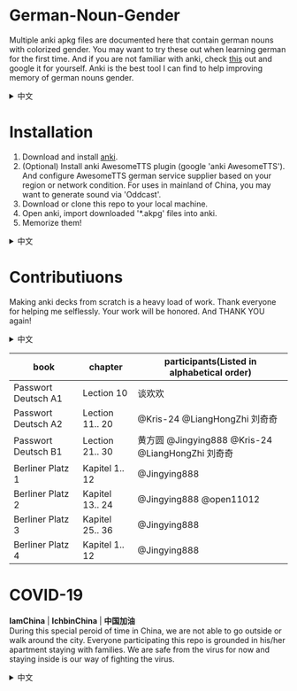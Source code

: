 # German-Noun-Gender
Multiple anki apkg files are documented here that contain german nouns with colorized gender. You may want to try these out when learning german for the first time. And if you are not familiar with anki, check [this](https://apps.ankiweb.net/docs/manual.html) out and google it for yourself. Anki is the best tool I can find to help improving memory of german nouns gender.

<details>
<summary>中文</summary>
德语名词词性是大多数初学者在学习德语时必须跨过的一道鸿沟。为了帮助大家更好的记忆单词词性，我们在这里分享一些流行德语教材的anki牌组，牌组中不同词性用不同颜色标记，并配有单复数形式与中英文翻译。如果anki对你来说比较陌生，可以参考 https://apps.ankiweb.net/docs/manual.html ，或者在知呼上也可以找到相对友好的学习资源。
</details>

# Installation
1. Download and install [anki](https://apps.ankiweb.net/).
2. (Optional) Install anki AwesomeTTS plugin (google 'anki AwesomeTTS'). And configure AwesomeTTS german service supplier based on your region or network condition. For uses in mainland of China, you may want to generate sound via 'Oddcast'.
3. Download or clone this repo to your local machine.
4. Open anki, import downloaded '*.akpg' files into anki.
5. Memorize them!

<details>
<summary>中文</summary>
<p>1. 下载安装 anki，https://apps.ankiweb.net/。</p> 
<p>2. （可选）下载安装 anki 中 AwesomeTTS 插件（由于插件更新速度较快，请自行百度搜索最新安装方式），并配置合适的德文发声引擎，大陆可以使用 "Oddcast"</p> 
<p>3. 下载或 clone 本库到本地。</p>
<p>4. 打开 anki ,将下载后的 '*.akpg' 文件导入 anki。</p>
<p>5. 好好背！</p>
</details>

# Contributiuons
Making anki decks from scratch is a heavy load of work. Thank everyone for helping me selflessly. Your work will be honored. And THANK YOU again!

<details>
<summary>中文</summary>
制作 anki 牌组是一项费事费力的工作，感谢所有参与牌组记录，翻译，校对的童鞋。
</details>

| book | chapter | participants(Listed in alphabetical order) |
| ------------ | ------------ | ------------ |
| Passwort Deutsch A1 | Lection 10 | 谈欢欢 |
| Passwort Deutsch A2 | Lection 11.. 20 | @Kris-24 @LiangHongZhi 刘奇奇 |
| Passwort Deutsch B1 | Lection 21.. 30 | 黄方圆 @Jingying888 @Kris-24 @LiangHongZhi 刘奇奇 |
| Berliner Platz 1 | Kapitel 1.. 12 | @Jingying888 |
| Berliner Platz 2 | Kapitel 13.. 24 | @Jingying888 @open11012 |
| Berliner Platz 3 | Kapitel 25.. 36 | @Jingying888 |
| Berliner Platz 4 | Kapitel 1.. 12 | @Jingying888 |

# COVID-19
**IamChina** | **IchbinChina** | **中国加油**  
During this special peroid of time in China, we are not able to go outside or walk around the city. Everyone participating this repo is grounded in his/her apartment staying with families. We are safe from the virus for now and staying inside is our way of fighting the virus. 

<details>
<summary>中文</summary>
戮力同心
</details>
